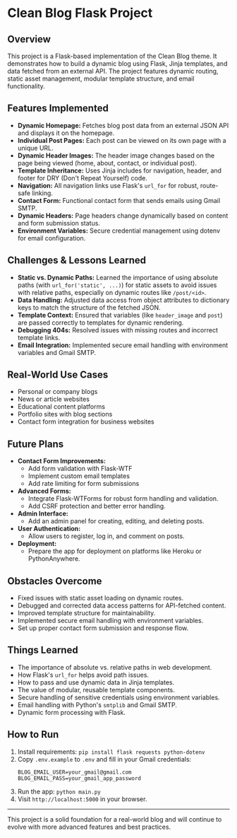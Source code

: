 # Clean Blog Flask Project

## Overview
This project is a Flask-based implementation of the Clean Blog theme. It demonstrates how to build a dynamic blog using Flask, Jinja templates, and data fetched from an external API. The project features dynamic routing, static asset management, modular template structure, and email functionality.

## Features Implemented
- **Dynamic Homepage:** Fetches blog post data from an external JSON API and displays it on the homepage.
- **Individual Post Pages:** Each post can be viewed on its own page with a unique URL.
- **Dynamic Header Images:** The header image changes based on the page being viewed (home, about, contact, or individual post).
- **Template Inheritance:** Uses Jinja includes for navigation, header, and footer for DRY (Don't Repeat Yourself) code.
- **Navigation:** All navigation links use Flask's `url_for` for robust, route-safe linking.
- **Contact Form:** Functional contact form that sends emails using Gmail SMTP.
- **Dynamic Headers:** Page headers change dynamically based on content and form submission status.
- **Environment Variables:** Secure credential management using dotenv for email configuration.

## Challenges & Lessons Learned
- **Static vs. Dynamic Paths:** Learned the importance of using absolute paths (with `url_for('static', ...)`) for static assets to avoid issues with relative paths, especially on dynamic routes like `/post/<id>`.
- **Data Handling:** Adjusted data access from object attributes to dictionary keys to match the structure of the fetched JSON.
- **Template Context:** Ensured that variables (like `header_image` and `post`) are passed correctly to templates for dynamic rendering.
- **Debugging 404s:** Resolved issues with missing routes and incorrect template links.
- **Email Integration:** Implemented secure email handling with environment variables and Gmail SMTP.

## Real-World Use Cases
- Personal or company blogs
- News or article websites
- Educational content platforms
- Portfolio sites with blog sections
- Contact form integration for business websites

## Future Plans
- **Contact Form Improvements:**
  - Add form validation with Flask-WTF
  - Implement custom email templates
  - Add rate limiting for form submissions
- **Advanced Forms:**
  - Integrate Flask-WTForms for robust form handling and validation.
  - Add CSRF protection and better error handling.
- **Admin Interface:**
  - Add an admin panel for creating, editing, and deleting posts.
- **User Authentication:**
  - Allow users to register, log in, and comment on posts.
- **Deployment:**
  - Prepare the app for deployment on platforms like Heroku or PythonAnywhere.

## Obstacles Overcome
- Fixed issues with static asset loading on dynamic routes.
- Debugged and corrected data access patterns for API-fetched content.
- Improved template structure for maintainability.
- Implemented secure email handling with environment variables.
- Set up proper contact form submission and response flow.

## Things Learned
- The importance of absolute vs. relative paths in web development.
- How Flask's `url_for` helps avoid path issues.
- How to pass and use dynamic data in Jinja templates.
- The value of modular, reusable template components.
- Secure handling of sensitive credentials using environment variables.
- Email handling with Python's `smtplib` and Gmail SMTP.
- Dynamic form processing with Flask.

## How to Run
1. Install requirements: `pip install flask requests python-dotenv`
2. Copy `.env.example` to `.env` and fill in your Gmail credentials:
   ```
   BLOG_EMAIL_USER=your_gmail@gmail.com
   BLOG_EMAIL_PASS=your_gmail_app_password
   ```
3. Run the app: `python main.py`
4. Visit `http://localhost:5000` in your browser.

---

This project is a solid foundation for a real-world blog and will continue to evolve with more advanced features and best practices.
